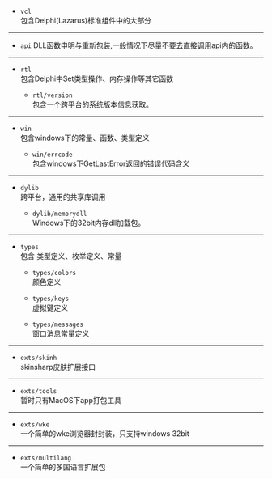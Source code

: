 * `vcl`  
  包含Delphi(Lazarus)标准组件中的大部分
---

* `api`
  DLL函数申明与重新包装,一般情况下尽量不要去直接调用api内的函数。
---

* `rtl`  
  包含Delphi中Set类型操作、内存操作等其它函数   


  * `rtl/version`  
     包含一个跨平台的系统版本信息获取。   
---

* `win`  
  包含windows下的常量、函数、类型定义  

   * `win/errcode`  
    包含windows下GetLastError返回的错误代码含义      
---

* `dylib`  
  跨平台，通用的共享库调用  


  * `dylib/memorydll`  
     Windows下的32bit内存dll加载包。   
---

* `types`  
   包含 类型定义、枚举定义、常量  
  
  * `types/colors`  
     颜色定义   

  * `types/keys`  
     虚拟键定义  

  * `types/messages`  
     窗口消息常量定义    
---

* `exts/skinh`  
  skinsharp皮肤扩展接口  
---

* `exts/tools`  
  暂时只有MacOS下app打包工具  

---

* `exts/wke`  
  一个简单的wke浏览器封封装，只支持windows 32bit

---

* `exts/multilang`  
  一个简单的多国语言扩展包   

